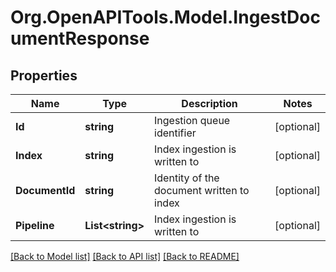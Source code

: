 # Org.OpenAPITools.Model.IngestDocumentResponse

## Properties

Name | Type | Description | Notes
------------ | ------------- | ------------- | -------------
**Id** | **string** | Ingestion queue identifier | [optional] 
**Index** | **string** | Index ingestion is written to | [optional] 
**DocumentId** | **string** | Identity of the document written to index | [optional] 
**Pipeline** | **List&lt;string&gt;** | Index ingestion is written to | [optional] 

[[Back to Model list]](../../README.md#documentation-for-models) [[Back to API list]](../../README.md#documentation-for-api-endpoints) [[Back to README]](../../README.md)

